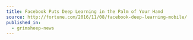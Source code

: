 ```yaml
---
title: Facebook Puts Deep Learning in the Palm of Your Hand
source: http://fortune.com/2016/11/08/facebook-deep-learning-mobile/
published_in:
  - grimsheep-news
---
```

